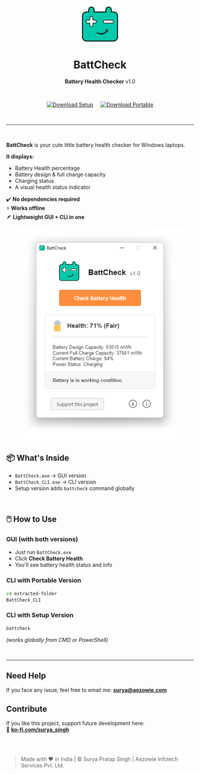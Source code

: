 <p align="center">
  <img src="https://raw.githubusercontent.com/surya-official/BattCheck/main/BattCheck%20Logo.png" alt="BattCheck Logo" width="100">
</p>

<h1 align="center">BattCheck</h1>
<p align="center"><strong>Battery Health Checker</strong> v1.0</p>
<br>
<p align="center">
  <a href="https://github.com/surya-official/BattCheck/releases/latest/download/BattCheck-Setup-x64.exe"><img src="https://img.shields.io/badge/Download%20Setup-EXE-orange?style=for-the-badge&logo=windows" alt="Download Setup"></a>
&nbsp;&nbsp;&nbsp;
<a href="https://github.com/surya-official/BattCheck/releases/latest/download/BattCheck-Portable-x64.zip"><img src="https://img.shields.io/badge/Download%20Portable-ZIP-blue?style=for-the-badge&logo=windows" alt="Download Portable"></a>
</p>
<br>

---
<br>

**BattCheck** is your cute little battery health checker for Windows laptops.  

**It displays:**
- Battery Health percentage
- Battery design & full charge capacity
- Charging status
- A visual health status indicator


✔️ **No dependencies required**  
⚡ **Works offline**  
🪶 **Lightweight GUI + CLI in one**

<p align="center">
  <img src="https://raw.githubusercontent.com/surya-official/BattCheck/main/BattCheck%20Screenshot.png" alt="BattCheck Screenshot" height="570">
</p>


## 📦 What's Inside

- `BattCheck.exe` → GUI version
- `BattCheck_CLI.exe` → CLI version
- Setup version adds `battcheck` command globally

<br>

## 🖱️ How to Use

### GUI (with both versions)

- Just run `BattCheck.exe`
- Click **Check Battery Health**
- You'll see battery health status and info

### CLI with Portable Version

```bash
cd extracted-folder
BattCheck_CLI
```

### CLI with Setup Version

```bash
battcheck
```

*(works globally from CMD or PowerShell)*

<br>

---


##  Need Help

If you face any issue, feel free to email me: **surya@aezowie.com**

##  Contribute
If you like this project, support future development here:  
🍵  **[ko-fi.com/surya_singh](https://ko-fi.com/surya_singh)**

<br><br>

> Made with ❤️ in India | © Surya Pratap Singh | Aezowie Infotech Services Pvt. Ltd.
